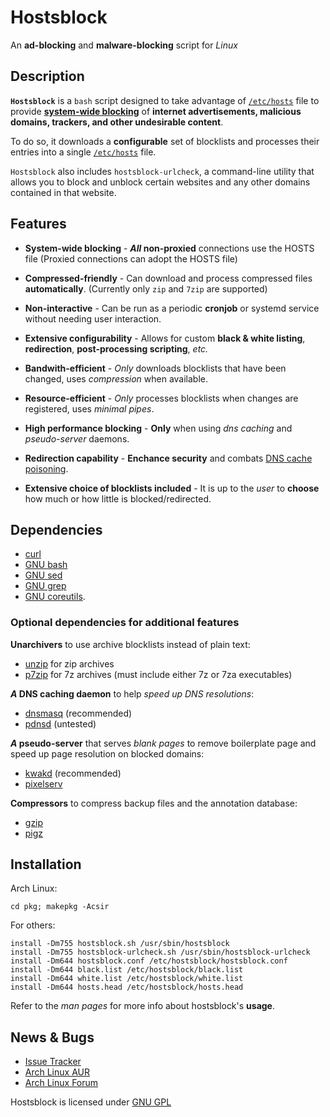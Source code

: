 Hostsblock
==========
An **ad-blocking** and **malware-blocking** script for *Linux*

Description
-----------
**`Hostsblock`** is a `bash` script designed to take advantage of
[`/etc/hosts`][h] file to provide [**system-wide blocking**][0] of **internet
advertisements, malicious domains, trackers, and other undesirable content**.

To do so, it downloads a **configurable** set of blocklists and processes their
entries into a single [`/etc/hosts`][h] file.

`Hostsblock` also includes `hostsblock-urlcheck`, a command-line utility that
allows you to block and unblock certain websites and any other domains
contained in that website.

[h]: https://en.wikipedia.org/wiki/Hosts_file
[0]: http://winhelp2002.mvps.org/hosts.htm

Features
--------

* **System-wide blocking** - **_All_ non-proxied** connections use the HOSTS
  file (Proxied connections can adopt the HOSTS file)

* **Compressed-friendly** - Can download and process compressed files
  **automatically**.  (Currently only `zip` and `7zip` are supported)

* **Non-interactive** - Can be run as a periodic **cronjob** or systemd service
  without needing user interaction.

* **Extensive configurability** - Allows for custom **black & white listing**,
  **redirection**, **post-processing scripting**, *etc.*

* **Bandwith-efficient** - *Only* downloads blocklists that have been changed,
  uses *compression* when available.

* **Resource-efficient** - *Only* processes blocklists when changes are
  registered, uses *minimal pipes*.

* **High performance blocking** - **Only** when using *dns caching* and
  *pseudo-server* daemons.

* **Redirection capability** - **Enchance security** and combats [DNS cache
  poisoning](https://en.wikipedia.org/wiki/DNS_cache_poisoning).

* **Extensive choice of blocklists included** - It is up to the *user* to
  **choose** how much or how little is blocked/redirected.

Dependencies
------------

- [curl](http://curl.haxx.se/)
- [GNU bash](http://www.gnu.org/software/bash/bash.html)
- [GNU sed](http://www.gnu.org/software/sed)
- [GNU grep](http://www.gnu.org/software/grep/grep.html)
- [GNU coreutils](http://www.gnu.org/software/coreutils).

### Optional dependencies for **additional features**

**Unarchivers** to use archive blocklists instead of plain text:
* [unzip](http://www.info-zip.org/UnZip.html) for zip archives
* [p7zip](http://p7zip.sourceforge.net/) for 7z archives (must include either 7z or 7za executables)

**_A_ DNS caching daemon** to help *speed up DNS resolutions*:
* [dnsmasq](http://www.thekelleys.org.uk/dnsmasq/doc.html) (recommended)
* [pdnsd](http://members.home.nl/p.a.rombouts/pdnsd/) (untested)

**_A_ pseudo-server** that serves *blank pages* to remove boilerplate page and
speed up page resolution on blocked domains:
* [kwakd](https://github.com/fetchinson/kwakd/) (recommended)
* [pixelserv](http://proxytunnel.sourceforge.net/pixelserv.php)

**Compressors** to compress backup files and the annotation database:
* [gzip](http://www.gnu.org/software/gzip/)
* [pigz](http://www.zlib.net/pigz/)

Installation
------------
Arch Linux:

    cd pkg; makepkg -Acsir

For others:

    install -Dm755 hostsblock.sh /usr/sbin/hostsblock
    install -Dm755 hostsblock-urlcheck.sh /usr/sbin/hostsblock-urlcheck
    install -Dm644 hostsblock.conf /etc/hostsblock/hostsblock.conf
    install -Dm644 black.list /etc/hostsblock/black.list
    install -Dm644 white.list /etc/hostsblock/white.list
    install -Dm644 hosts.head /etc/hostsblock/hosts.head

Refer to the *man pages* for more info about hostsblock's **usage**.

News & Bugs
-----------
* [Issue Tracker](https://github.com/gaenserich/hostsblock/issues)
* [Arch Linux AUR](https://aur.archlinux.org/packages/hostsblock/)
* [Arch Linux Forum](https://bbs.archlinux.org/viewtopic.php?id=139784)

Hostsblock is licensed under [GNU GPL](http://www.gnu.org/licenses/gpl-3.0.txt)
